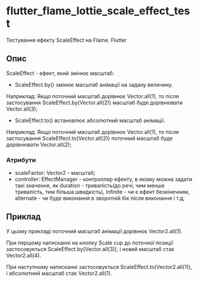 # flutter_flame_lottie_scale_effect_test

Тестування ефекту ScaleEffect на Flame. Flutter

## Опис

ScaleEffect - ефект, який змінює масштаб:

- ScaleEffect.by() змінює маcштаб анімації на задану величину.

Наприклад: Якщо поточний маcштаб дорівнює Vector.all(1), то після застосування ScaleEffect.by(Vector.all(2)) маcштаб буде дорівнювати Vector.all(3);

- ScaleEffect.to() встановлює абсолютний масштаб анімації.

Наприклад: Якщо поточний маcштаб дорівнює Vector.all(1), то після застосування ScaleEffect.to(Vector.all(2)) поточний масштаб буде дорівнювати Vector.all(2);

### Атрибути

- scaleFactor: Vector2 - масштаб;
- controller: EffectManager - контроллер ефекту, в якому можна задати такі значення, як duration - тривалість(до речі, чим менше тривалість, тим більша швидкість), infinite - чи є ефект безкінечним, alternate - чи буде виконання в зворотній бік після виконання і т.д;

## Приклад

У цьому прикладі поточний масштаб анімації дорівнює Vector2.all(1).

При першому натисканні на кнопку Scale cup до поточної позиції застосовується ScaleEffect.by(Vector.all(3)), і новий масштаб стає Vector2.all(4).

При наступному натисканні застосовується ScaleEffect.to(Vector2.all(1)), і абсолютний масштаб стає Vector2.all(1).
